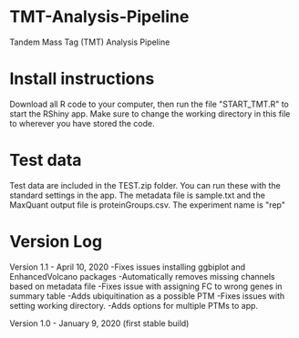 # TMT-Analysis-Pipeline
Tandem Mass Tag (TMT) Analysis Pipeline

# Install instructions
Download all R code to your computer, then run the file "START_TMT.R" to start the RShiny app. Make sure to change the working directory in this file to wherever you have stored the code.

# Test data
Test data are included in the TEST.zip folder. You can run these with the standard settings in the app. The metadata file is sample.txt and the MaxQuant output file is proteinGroups.csv. The experiment name is "rep"

# Version Log

Version 1.1 - April 10, 2020
-Fixes issues installing ggbiplot and EnhancedVolcano packages
-Automatically removes missing channels based on metadata file
-Fixes issue with assigning FC to wrong genes in summary table
-Adds ubiquitination as a possible PTM
-Fixes issues with setting working directory.
-Adds options for multiple PTMs to app.

Version 1.0 - January 9, 2020 (first stable build)
